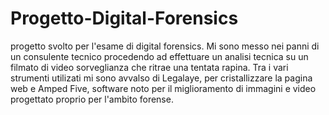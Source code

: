 # Progetto-Digital-Forensics

progetto svolto per l'esame di digital forensics. Mi sono messo nei panni di un consulente tecnico procedendo ad effettuare 
un analisi tecnica su un filmato di video sorveglianza che ritrae una tentata rapina. Tra i vari strumenti utilizati mi sono avvalso di Legalaye, per cristallizzare la pagina web e Amped Five, software noto per il miglioramento di immagini e video progettato proprio per l'ambito forense.
